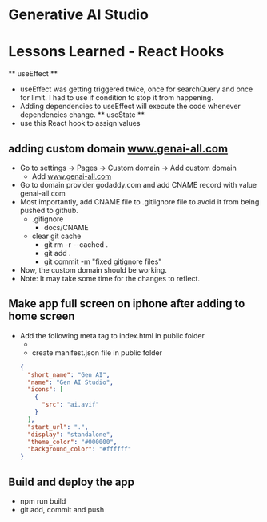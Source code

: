 # Generative AI Studio
# Lessons Learned - React Hooks
** useEffect **
* useEffect was getting triggered twice, once for searchQuery and once for limit. I had to use if condition to stop it from happening.
* Adding dependencies to useEffect will execute the code whenever dependencies change.
** useState **
* use this React hook to assign values


## adding custom domain www.genai-all.com
* Go to settings -> Pages -> Custom domain -> Add custom domain
  * Add www.genai-all.com
* Go to domain provider godaddy.com and add CNAME record with value genai-all.com
* Most importantly, add CNAME file to .gitiignore file to avoid it from being pushed to github.
  * .gitignore 
    * docs/CNAME
  * clear git cache
    * git rm -r --cached .
    * git add .
    * git commit -m "fixed gitignore files"
* Now, the custom domain should be working. 
* Note: It may take some time for the changes to reflect.

## Make app full screen on iphone after adding to home screen
* Add the following meta tag to index.html in public folder
  *  <link rel="manifest" href="%PUBLIC_URL%/manifest.json" />
  *  create manifest.json file in public folder
  ```json
  {
    "short_name": "Gen AI",
    "name": "Gen AI Studio",
    "icons": [
      {
        "src": "ai.avif"
      }
    ],
    "start_url": ".",
    "display": "standalone",
    "theme_color": "#000000",
    "background_color": "#ffffff"
  }
  ```
## Build and deploy the app
* npm run build
* git add, commit and push